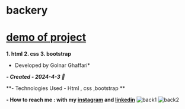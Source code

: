 # backery


# [demo of project](https://golnarghaffari.github.io/backery/)
**1. html**
**2. css**
**3. bootstrap**

* Developed by Golnar Ghaffari*

***- Created - 2024-4-3 🌷***

**- Technologies Used - Html , css ,bootstrap **

**- How to reach me : with my [instagram](http://www.instagram.com/golnarghaffari20) and [linkedin](http://www.linkedin.com/in/golnar-ghaffari-b370462a9/")**
![back1](https://github.com/golnarghaffari/backery/assets/155916502/cf21f205-0a39-4e6e-a45d-d690f26f3c62)
![back2](https://github.com/golnarghaffari/backery/assets/155916502/8144f1d9-5b56-4c2b-af39-c1b992c8a769)

